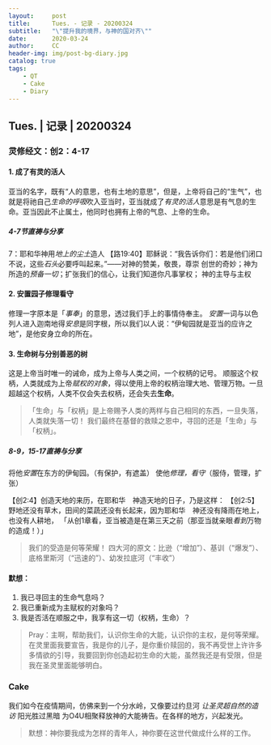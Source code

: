 ```yaml
---
layout:     post
title:      Tues. - 记录 - 20200324
subtitle:   "\"提升我的境界，与神的国对齐\""
date:       2020-03-24
author:     CC
header-img: img/post-bg-diary.jpg
catalog: true
tags:
	- QT
	- Cake
	- Diary
---
```


## Tues. | 记录 | 20200324
### 灵修经文：创2：4-17
#### 1. 成了有灵的活人
亚当的名字，既有“人的意思，也有土地的意思”，但是，上帝将自己的“生气”，也就是将祂自己*生命的呼吸*吹入亚当时，亚当就成了*有灵的活人*意思是有气息的生命。亚当因此不止属土，他同时也拥有上帝的气息、上帝的生命。
##### 4-7节直祷与分享
7：耶和华神用*地上的尘土*造人
【路19:40】耶稣说：“我告诉你们：若是他们闭口不说，这些*石头*必要呼叫起来。”——对神的赞美，敬畏，尊崇
创世的奇妙；神为所造的*预备一切*；扩张我们的信心，让我们知道你凡事掌权；
神的主导与主权
#### 2. 安置园子修理看守
修理一字原本是「*事奉*」的意思，透过我们手上的事情侍奉主。
*安置*一词与以色列人进入迦南地得*安息*是同字根，所以我们以人说：“伊甸园就是亚当的应许之地”，是他安身立命的所在。
#### 3. 生命树与分别善恶的树
这是上帝当时唯一的诫命，成为上帝与人类之间，一个权柄的记号。
顺服这个权柄，人类就成为上帝*赋权的对象*，得以使用上帝的权柄治理大地、管理万物。一旦超越这个权柄，人类不仅会失去权柄，还会失去**生命**。
> 「生命」与「权柄」是上帝赐予人类的两样与自己相同的东西，一旦失落，人类就失落一切！
我们最终在基督的救赎之恩中，寻回的还是「生命」与「权柄」。
##### 8-9，15-17直祷与分享
将他*安置*在东方的伊甸园。（有保护，有遮盖）
使他*修理，看守*（服侍，管理，扩张）

【创2:4】创造天地的来历，在耶和华　神造天地的日子，乃是这样：
【创2:5】野地还没有草木，田间的菜蔬还没有长起来，因为耶和华　神还没有降雨在地上，也没有人耕地，
「从创1章看，亚当被造是在第三天之前（那亚当就亲眼*看到*万物的造成！）」
> 我们的受造是何等荣耀！
四大河的原文：比逊（“增加”）、基训（“爆发”）、底格里斯河（“迅速的”）、幼发拉底河（“丰收”）
#### 默想：
1. 我已寻回主的生命气息吗？
2. 我已重新成为主赋权的对象吗？
3. 我是否活在顺服之中，我享有这一切（权柄，生命）？

> Pray：主啊，帮助我们，认识你生命的大能，认识你的主权，是何等荣耀。在灵里面我要宣告，我是你的儿子，是你重价赎回的，我不再受世上许许多多情欲的引导，我要回到你创造起初生命的大能，虽然我还是有受限，但是我在圣灵里面能够明白。



### Cake
我们如今在疫情期间，仿佛来到一个分水岭，又像要过约旦河
*让圣灵超自然的造访*
阳光胜过黑暗
为O4U相聚释放神的大能祷告。在各样的地方，兴起发光。

> 默想：神你要我成为怎样的青年人，神你要在这世代做成什么样的工作。